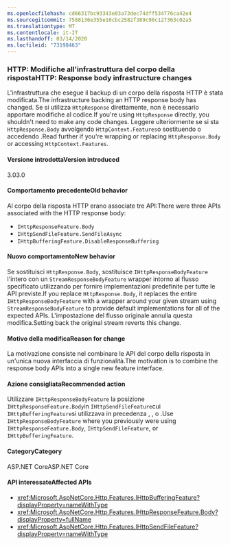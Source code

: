 ```yaml
---
ms.openlocfilehash: cd66317bc93343e03a73dec74dff534776ca42e4
ms.sourcegitcommit: 7588136e355e10cbc2582f389c90c127363c02a5
ms.translationtype: MT
ms.contentlocale: it-IT
ms.lasthandoff: 03/14/2020
ms.locfileid: "73198463"
---
```

### <a name="http-response-body-infrastructure-changes"></a><span data-ttu-id="30afd-101">HTTP: Modifiche all'infrastruttura del corpo della risposta</span><span class="sxs-lookup"><span data-stu-id="30afd-101">HTTP: Response body infrastructure changes</span></span>

<span data-ttu-id="30afd-102">L'infrastruttura che esegue il backup di un corpo della risposta HTTP è stata modificata.</span><span class="sxs-lookup"><span data-stu-id="30afd-102">The infrastructure backing an HTTP response body has changed.</span></span> <span data-ttu-id="30afd-103">Se si utilizza `HttpResponse` direttamente, non è necessario apportare modifiche al codice.</span><span class="sxs-lookup"><span data-stu-id="30afd-103">If you're using `HttpResponse` directly, you shouldn't need to make any code changes.</span></span> <span data-ttu-id="30afd-104">Leggere ulteriormente se si sta `HttpResponse.Body` avvolgendo `HttpContext.Features`o sostituendo o accedendo .</span><span class="sxs-lookup"><span data-stu-id="30afd-104">Read further if you're wrapping or replacing `HttpResponse.Body` or accessing `HttpContext.Features`.</span></span>

#### <a name="version-introduced"></a><span data-ttu-id="30afd-105">Versione introdotta</span><span class="sxs-lookup"><span data-stu-id="30afd-105">Version introduced</span></span>

<span data-ttu-id="30afd-106">3.0</span><span class="sxs-lookup"><span data-stu-id="30afd-106">3.0</span></span>

#### <a name="old-behavior"></a><span data-ttu-id="30afd-107">Comportamento precedente</span><span class="sxs-lookup"><span data-stu-id="30afd-107">Old behavior</span></span>

<span data-ttu-id="30afd-108">Al corpo della risposta HTTP erano associate tre API:</span><span class="sxs-lookup"><span data-stu-id="30afd-108">There were three APIs associated with the HTTP response body:</span></span>

- `IHttpResponseFeature.Body`
- `IHttpSendFileFeature.SendFileAsync`
- `IHttpBufferingFeature.DisableResponseBuffering`

#### <a name="new-behavior"></a><span data-ttu-id="30afd-109">Nuovo comportamento</span><span class="sxs-lookup"><span data-stu-id="30afd-109">New behavior</span></span>

<span data-ttu-id="30afd-110">Se sostituisci `HttpResponse.Body`, sostituisce `IHttpResponseBodyFeature` l'intero con un `StreamResponseBodyFeature` wrapper intorno al flusso specificato utilizzando per fornire implementazioni predefinite per tutte le API previste.</span><span class="sxs-lookup"><span data-stu-id="30afd-110">If you replace `HttpResponse.Body`, it replaces the entire `IHttpResponseBodyFeature` with a wrapper around your given stream using `StreamResponseBodyFeature` to provide default implementations for all of the expected APIs.</span></span> <span data-ttu-id="30afd-111">L'impostazione del flusso originale annulla questa modifica.</span><span class="sxs-lookup"><span data-stu-id="30afd-111">Setting back the original stream reverts this change.</span></span>

#### <a name="reason-for-change"></a><span data-ttu-id="30afd-112">Motivo della modifica</span><span class="sxs-lookup"><span data-stu-id="30afd-112">Reason for change</span></span>

<span data-ttu-id="30afd-113">La motivazione consiste nel combinare le API del corpo della risposta in un'unica nuova interfaccia di funzionalità.</span><span class="sxs-lookup"><span data-stu-id="30afd-113">The motivation is to combine the response body APIs into a single new feature interface.</span></span>

#### <a name="recommended-action"></a><span data-ttu-id="30afd-114">Azione consigliata</span><span class="sxs-lookup"><span data-stu-id="30afd-114">Recommended action</span></span>

<span data-ttu-id="30afd-115">Utilizzare `IHttpResponseBodyFeature` la posizione `IHttpResponseFeature.Body`in `IHttpSendFileFeature`cui `IHttpBufferingFeature`si utilizzava in precedenza , , o .</span><span class="sxs-lookup"><span data-stu-id="30afd-115">Use `IHttpResponseBodyFeature` where you previously were using `IHttpResponseFeature.Body`, `IHttpSendFileFeature`, or `IHttpBufferingFeature`.</span></span>

#### <a name="category"></a><span data-ttu-id="30afd-116">Category</span><span class="sxs-lookup"><span data-stu-id="30afd-116">Category</span></span>

<span data-ttu-id="30afd-117">ASP.NET Core</span><span class="sxs-lookup"><span data-stu-id="30afd-117">ASP.NET Core</span></span>

#### <a name="affected-apis"></a><span data-ttu-id="30afd-118">API interessate</span><span class="sxs-lookup"><span data-stu-id="30afd-118">Affected APIs</span></span>

- <xref:Microsoft.AspNetCore.Http.Features.IHttpBufferingFeature?displayProperty=nameWithType>
- <xref:Microsoft.AspNetCore.Http.Features.IHttpResponseFeature.Body?displayProperty=fullName>
- <xref:Microsoft.AspNetCore.Http.Features.IHttpSendFileFeature?displayProperty=nameWithType>

<!-- 

#### Affected APIs

- `T:Microsoft.AspNetCore.Http.Features.IHttpBufferingFeature`
- `P:Microsoft.AspNetCore.Http.Features.IHttpResponseFeature.Body`
- `T:Microsoft.AspNetCore.Http.Features.IHttpSendFileFeature`

-->
